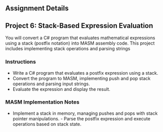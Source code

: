 ## Assignment Details
## Project 6: Stack-Based Expression Evaluation

You will convert a C# program that evaluates mathematical expressions using a stack (postfix notation) into MASM assembly code. This project includes implementing stack operations and parsing strings

### Instructions
- Write a C# program that evaluates a postfix expression using a stack.
- Convert the program to MASM, implementing push and pop stack operations and parsing input strings.
- Evaluate the expression and display the result.

### MASM Implementation Notes
- Implement a stack in memory, managing pushes and pops with stack pointer manipulations. - Parse the postfix expression and execute operations based on stack state.
